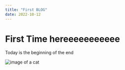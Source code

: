 ```yaml
---
title: "First BLOG"
date: 2022-10-12
---
```

# First Time hereeeeeeeeeee
Today is the beginning of the end

![image of a cat](sdsad)
